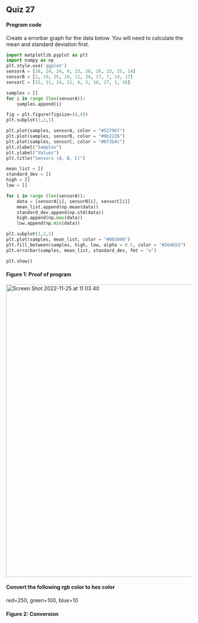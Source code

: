 ## Quiz 27
#### Program code
Create a errorbar graph for the data below. You will need to calculate the mean and standard deviation first.

```.py
import matplotlib.pyplot as plt
import numpy as np
plt.style.use('ggplot')
sensorA = [16, 24, 24, 9, 23, 26, 26, 23, 25, 14]
sensorB = [2, 19, 25, 10, 11, 24, 17, 7, 24, 17]
sensorC = [15, 11, 24, 21, 6, 2, 18, 27, 1, 16]

samples = []
for i in range (len(sensorA)):
    samples.append(i)

fig = plt.figure(figsize=(8,4))
plt.subplot(1,2,1)

plt.plot(samples, sensorA, color = "#52796f")
plt.plot(samples, sensorB, color = "#9b2226")
plt.plot(samples, sensorC, color = "#073b4c")
plt.xlabel("Samples")
plt.ylabel("Values")
plt.title("Sensors (A, B, C)")

mean_list = []
standard_dev = []
high = []
low = []

for i in range (len(sensorA)):
    data = [sensorA[i], sensorB[i], sensorC[i]]
    mean_list.append(np.mean(data))
    standard_dev.append(np.std(data))
    high.append(np.max(data))
    low.append(np.min(data))

plt.subplot(1,2,2)
plt.plot(samples, mean_list, color = "#003049")
plt.fill_between(samples, high, low, alpha = 0.5, color = "#264653")
plt.errorbar(samples, mean_list, standard_dev, fmt = "o")

plt.show()

``` 

#### Figure 1: Proof of program
<img width="793" alt="Screen Shot 2022-11-25 at 11 03 40" src="https://user-images.githubusercontent.com/105724334/203885674-bea4867f-26c3-4f26-bbd5-1f3031e6e574.png">

#### Convert the following rgb color to hex color 
red=250, green=100, blue=10

#### Figure 2: Conversion 

